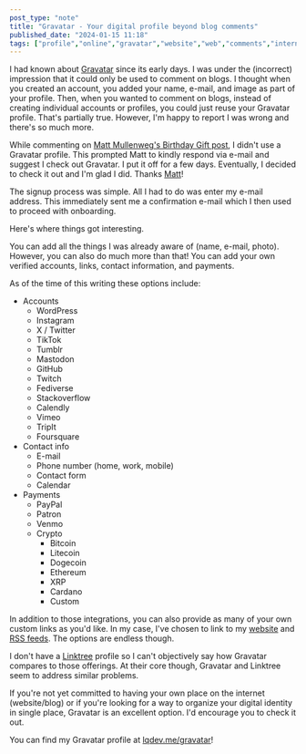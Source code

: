 ```yaml
---
post_type: "note" 
title: "Gravatar - Your digital profile beyond blog comments"
published_date: "2024-01-15 11:18"
tags: ["profile","online","gravatar","website","web","comments","internet","automattic","wordpress","identity","linktree","indieweb","socialmedia","blog","bloggin"]
---
```


I had known about [Gravatar](https://gravatar.com/) since its early days. I was under the (incorrect) impression that it could only be used to comment on blogs. I thought when you created an account, you added your name, e-mail, and image as part of your profile. Then, when you wanted to comment on blogs, instead of creating individual accounts or profiles, you could just reuse your Gravatar profile. That's partially true. However, I'm happy to report I was wrong and there's so much more. 

While commenting on [Matt Mullenweg's Birthday Gift post](/responses/blog-posts-can-be-any-length-matt), I didn't use a Gravatar profile. This prompted Matt to kindly respond via e-mail and suggest I check out Gravatar. I put it off for a few days. Eventually, I decided to check it out and I'm glad I did. Thanks [Matt](https://ma.tt)! 

The signup process was simple. All I had to do was enter my e-mail address. This immediately sent me a confirmation e-mail which I then used to proceed with onboarding. 

Here's where things got interesting. 

You can add all the things I was already aware of (name, e-mail, photo). However, you can also do much more than that! You can add your own verified accounts, links, contact information, and payments. 

As of the time of this writing these options include:

- Accounts
  - WordPress
  - Instagram
  - X / Twitter
  - TikTok
  - Tumblr
  - Mastodon
  - GitHub
  - Twitch
  - Fediverse
  - Stackoverflow
  - Calendly
  - Vimeo
  - TripIt
  - Foursquare
- Contact info
  - E-mail
  - Phone number (home, work, mobile)
  - Contact form
  - Calendar
- Payments
  - PayPal
  - Patron
  - Venmo
  - Crypto
    - Bitcoin
    - Litecoin
    - Dogecoin
    - Ethereum
    - XRP
    - Cardano
    - Custom

In addition to those integrations, you can also provide as many of your own custom links as you'd like. In my case, I've chosen to link to my [website](/) and [RSS feeds](/feed). The options are endless though.  

I don't have a [Linktree](https://linktr.ee/) profile so I can't objectively say how Gravatar compares to those offerings. At their core though, Gravatar and Linktree seem to address similar problems. 

If you're not yet committed to having your own place on the internet (website/blog) or if you're looking for a way to organize your digital identity in single place, Gravatar is an excellent option. I'd encourage you to check it out.

You can find my Gravatar profile at [lqdev.me/gravatar](/gravatar)!